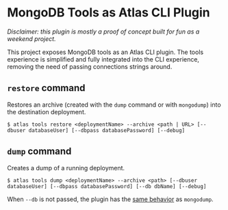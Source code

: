 # MongoDB Tools as Atlas CLI Plugin

_*Disclaimer:* this plugin is mostly a proof of concept built for fun as a weekend project._

This project exposes MongoDB tools as an Atlas CLI plugin.
The tools experience is simplified and fully integrated into the CLI experience, removing the need of passing connections strings around.

## `restore` command

Restores an archive (created with the `dump` command or with `mongodump`) into the destination deployment.

```
$ atlas tools restore <deploymentName> --archive <path | URL> [--dbuser databaseUser] [--dbpass databasePassword] [--debug]
```

## `dump` command

Creates a dump of a running deployment.

```
$ atlas tools dump <deploymentName> --archive <path> [--dbuser databaseUser] [--dbpass databasePassword] [--db dbName] [--debug]
```

When `--db` is not passed, the plugin has the [same behavior](https://www.mongodb.com/docs/database-tools/mongodump/mongodump-behavior/#data-exclusion) as `mongodump`.
